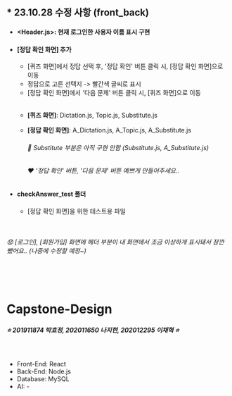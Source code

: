 
## * 23.10.28 수정 사항 (front_back)

- #### <Header.js>: 현재 로그인한 사용자 이름 표시 구현

- #### [정답 확인 화면] 추가
  - [퀴즈 화면]에서 정답 선택 후, '정답 확인' 버튼 클릭 시, [정답 확인 화면]으로 이동
  - 정답으로 고른 선택지 -> 빨간색 글씨로 표시
  - [정답 확인 화면]에서 '다음 문제' 버튼 클릭 시, [퀴즈 화면]으로 이동

  <br>
  
  - **[퀴즈 화면]**: Dictation.js, Topic.js, Substitute.js
  - **[정답 확인 화면]**: A_Dictation.js, A_Topic.js, A_Substitute.js
  
    ###### 💫 Substitute 부분은 아직 구현 안함 (Substitute.js, A_Substitute.js)
    ###### ❤️ '정답 확인' 버튼, '다음 문제' 버튼 예쁘게 만들어주세요..


- #### checkAnswer_test 폴더
  - [정답 확인 화면]을 위한 테스트용 파일

<br>

  ###### 😟 [로그인], [회원가입] 화면에 헤더 부분이 내 화면에서 조금 이상하게 표시돼서 잠깐 뺐어요.. (나중에 수정할 예정~)
  
<br>
<br>

# Capstone-Design

##### ⭐ 201911874 박효정, 202011650 나지현, 202012295 이채혁 ⭐

<br>

- Front-End: React
- Back-End: Node.js
- Database: MySQL
- AI: -


<br>


